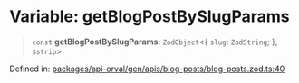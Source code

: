 # Variable: getBlogPostBySlugParams

> `const` **getBlogPostBySlugParams**: `ZodObject`\<\{ `slug`: `ZodString`; \}, `$strip`\>

Defined in: [packages/api-orval/gen/apis/blog-posts/blog-posts.zod.ts:40](https://github.com/the-inconvenience-store/mono-example/blob/a3e1f4667d455f254c4a536af743fc2dff215781/packages/api-orval/gen/apis/blog-posts/blog-posts.zod.ts#L40)
